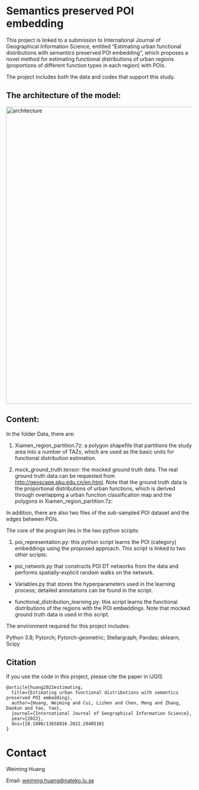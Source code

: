 # Semantics preserved POI embedding

This project is linked to a submission to International Journal of Geographical Information Science, entitled “Estimating urban functional distributions with semantics preserved POI embedding”, which proposes a novel method for estimating functional distributions of urban regions (proportions of different function types in each region) with POIs.

The project includes both the data and codes that support this study.
## The architecture of the model:
<img src="./Figures/Figure1.png" alt="architecture" width="800"/>

## Content:
In the folder Data, there are:

1) Xiamen_region_partition.7z: a polygon shapefile that partitions the study area into a number of TAZs, which are used as the basic units for functional distribution estimation.

2) mock_ground_truth.tensor: the mocked ground truth data. The real ground truth data can be requested from http://geoscape.pku.edu.cn/en.html. Note that the ground truth data is the proportional distributions of urban functions, which is derived through overlapping a urban function classification map and the polygons in Xiamen_region_partition.7z:

In addition, there are also two files of the sub-sampled POI dataset and the edges between POIs.

The core of the program lies in the two python scripts:

1) poi_representation.py: this python script learns the POI (category) embeddings using the proposed approach. This script is linked to two other scripts:

  - poi_network.py that constructs POI DT networks from the data and performs spatially-explicit random walks on the network.

  - Variables.py that stores the hyperparameters used in the learning process; detailed annotations can be found in the script.

  - functional_distribution_learning.py: this script learns the functional distributions of the regions with the POI embeddings. Note that mocked ground truth data is used in this script.

The environment required for this project includes:

Python 3.8; Pytorch; Pytorch-geometric; Stellargraph; Pandas; sklearn; Scipy

## Citation

If you use the code in this project, please cite the paper in IJGIS
```
@article{huang2022estimating,
  title={Estimating urban functional distributions with semantics preserved POI embedding},
  author={Huang, Weiming and Cui, Lizhen and Chen, Meng and Zhang, Daokun and Yao, Yao},
  journal={International Journal of Geographical Information Science},
  year={2022},
  doi={10.1080/13658816.2022.2040510}
}
```

# Contact
Weiming Huang

Email: weiming.huang@nateko.lu.se
